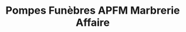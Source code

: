 ---
title: "Pompes Funèbres APFM Marbrerie Affaire"
url: /courtry/pompes-funebres-apfm-marbrerie-affaire/
shop: directeurs de funérailles
---